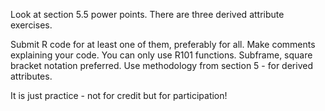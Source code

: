 Look at section 5.5 power points. There are three derived attribute exercises. 


Submit R code for at least one of them, preferably for all. Make comments explaining your code. You can only use
R101 functions. Subframe, square bracket notation preferred. Use methodology from section 5 - for derived
attributes.

 


It is just practice - not for credit but for participation!
